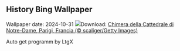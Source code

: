 ## History Bing Wallpaper
Wallpaper date: 2024-10-31
![](https://www.bing.com/th?id=OHR.GargoyleParis_IT-IT0132581997_UHD.jpg&w=1000)Download: [Chimera della Cattedrale di Notre-Dame, Parigi, Francia (© scaliger/Getty Images)](https://www.bing.com/th?id=OHR.GargoyleParis_IT-IT0132581997_UHD.jpg)

Auto get programm by LtgX
